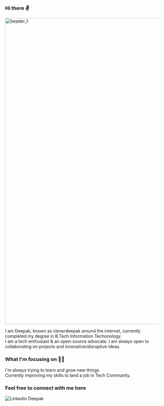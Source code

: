 ### Hi there ✌

<img width="1000" alt="header_1" src="https://user-images.githubusercontent.com/105328377/192094184-c6949e88-bb62-49c0-a284-e9e3543d3ab4.png">

I am Deepak, known as cleverdeepak around the internet, currently completed my degree in B.Tech Information Techonology. <br/>
I am a tech enthusiast & an open-source advocate. I am always open to collaborating on projects and innovative/disruptive ideas.


### What I'm focusing on 👨‍💻

I'm always trying to learn and grow new things.<br/>
Currently improving my skills to land a job in Tech Community.

### Feel free to connect with me here

![Linkedin](https://i.stack.imgur.com/gVE0j.png)
<a href="https://www.linkedin.com/in/deepak2127/" 
   style="text-decoration: none">Deepak</a>
   
<!--
**Cleverdeepak/Cleverdeepak** is a ✨ _special_ ✨ repository because its `README.md` (this file) appears on your GitHub profile.

Here are some ideas to get you started:

- 🔭 I’m currently working on ...
- 🌱 I’m currently learning ...
- 👯 I’m looking to collaborate on ...
- 🤔 I’m looking for help with ...
- 💬 Ask me about ...
- 📫 How to reach me: ...
- 😄 Pronouns: ...
- ⚡ Fun fact: ...
-->
